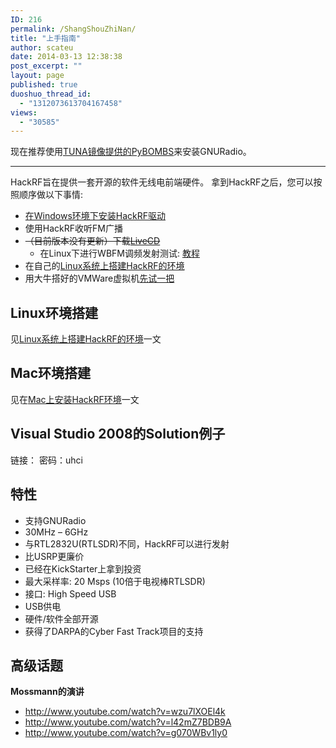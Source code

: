 ```yaml
---
ID: 216
permalink: /ShangShouZhiNan/
title: "上手指南"
author: scateu
date: 2014-03-13 12:38:38
post_excerpt: ""
layout: page
published: true
duoshuo_thread_id:
  - "1312073613704167458"
views:
  - "30585"
---
```


现在推荐使用[TUNA镜像提供的PyBOMBS](/2016/06/pybombs-mirror-tuna/)来安装GNURadio。

---

HackRF旨在提供一套开源的软件无线电前端硬件。 拿到HackRF之后，您可以按照顺序做以下事情:
<ul>
	<li><a href="/2013/12/%E5%9C%A8windows%E7%8E%AF%E5%A2%83%E4%B8%8B%E5%AE%89%E8%A3%85hackrf%E9%A9%B1%E5%8A%A8">在Windows环境下安装HackRF驱动</a></li>
	<li>使用HackRF收听FM广播</li>
	<li><del>（目前版本没有更新）下载<a href="/下载">LiveCD</a></del>
<ul>
	<li>在Linux下进行WBFM调频发射测试: <a href="/2014/01/wbfm发射">教程</a></li>
</ul>
</li>
	<li>在自己的<a href="/2013/12/linux%E7%B3%BB%E7%BB%9F%E4%B8%8A%E6%90%AD%E5%BB%BAhackrf%E7%8E%AF%E5%A2%83">Linux系统上搭建HackRF的环境</a></li>
	<li>用大牛搭好的VMWare虚拟机<a href="/2014/03/%E6%B5%8B%E8%AF%95hackrf-one%E7%9A%84ubuntu%E9%95%9C%E5%83%8F">先试一把</a></li>
</ul>
<h2>Linux环境搭建</h2>
见<a href="/2013/12/linux%E7%B3%BB%E7%BB%9F%E4%B8%8A%E6%90%AD%E5%BB%BAhackrf%E7%8E%AF%E5%A2%83">Linux系统上搭建HackRF的环境</a>一文
<h2>Mac环境搭建</h2>
见在<a title="在Mac上安装HackRF环境" href="/2014/04/mac-install-hackrf">Mac上安装HackRF环境</a>一文
<h2>Visual Studio 2008的Solution例子</h2>
链接：<http://pan.baidu.com/s/1mgqPpK8> 密码：uhci
<h2>特性</h2>
<ul>
	<li>支持GNURadio</li>
	<li>30MHz – 6GHz</li>
	<li>与RTL2832U(RTLSDR)不同，HackRF可以进行发射</li>
	<li>比USRP更廉价</li>
	<li>已经在KickStarter上拿到投资</li>
	<li>最大采样率: 20 Msps (10倍于电视棒RTLSDR)</li>
	<li>接口: High Speed USB</li>
	<li>USB供电</li>
	<li>硬件/软件全部开源</li>
	<li>获得了DARPA的Cyber Fast Track项目的支持</li>
</ul>

## 高级话题

**Mossmann的演讲**

 - <http://www.youtube.com/watch?v=wzu7lXOEl4k>
 - <http://www.youtube.com/watch?v=l42mZ7BDB9A>
 - <http://www.youtube.com/watch?v=g070WBv1ly0>

